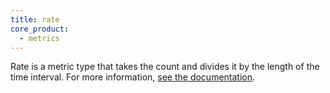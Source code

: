 ```yaml
---
title: rate
core_product:
  - metrics
---
```

Rate is a metric type that takes the count and divides it by the length of the time interval.
For more information, <a href="/metrics/#metric-types">see the documentation</a>.